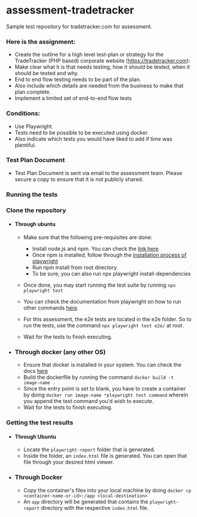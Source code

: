 # assessment-tradetracker
Sample test repository for tradetracker.com for assessment.

### **Here is the assignment:**
 - Create the outline for a high level test-plan or strategy for the TradeTracker (PHP based) corporate website (https://tradetracker.com):
 - Make clear what it is that needs testing, how it should be tested, when it should be tested and why.
 - End to end flow testing needs to be part of the plan.
 - Also include which details are needed from the business to make that plan complete.
 - Implement a limited set of end-to-end flow tests
### **Conditions:**
  - Use Playwright.
  - Tests need to be possible to be executed using docker.
  - Also indicate which tests you would have liked to add if time was plentiful.

### Test Plan Document
  - Test Plan Document is sent via email to the assessment team. Please secure a copy to ensure that it is not publicly shared.

### Running the tests
  ### Clone the repository

  - #### Through ubuntu
    - Make sure that the following pre-requisites are done:
      - Install node.js and npm. You can check the [link here](https://docs.npmjs.com/downloading-and-installing-node-js-and-npm/)
      - Once npm is installed, follow through the [installation process of playwright](https://playwright.dev/docs/intro)
      - Run npm install from root directory.
      - To be sure, you can also run npx playwright install-dependencies

    - Once done, you may start running the test suite by running `npx playwright test`
    - You can check the documentation from playwright on how to run other commands [here](https://playwright.dev/docs/running-tests).
    - For this assessment, the e2e tests are located in the e2e folder. So to run the tests, use the command `npx playwright test e2e/` at root.
    - Wait for the tests to finish executing.

  - ### Through docker (any other OS)
    - Ensure that docker is installed in your system. You can check the docs [here](https://docs.docker.com/engine/install/)
    - Build the dockerfile by running the command `docker build -t image-name .`
    - Since the entry point is set to blank, you have to create a container by doing `docker run image-name *playwright test command` wherein you append the test command you'd wish to execute.
    - Wait for the tests to finish executing.

### Getting the test results

  - #### Through Ubuntu
    - Locate the `playwright-report` folder that is generated.
    - Inside the folder, an `index.html` file is generated. You can open that file through your desired html viewer.

  - ### Through Docker
    - Copy the container's files into your local machine by doing `docker cp <container-name-or-id>:/app <local-destination>`
    - An `app` directory will be generated that contains the `playwright-report` directory with the respective `index.html` file.

### 
